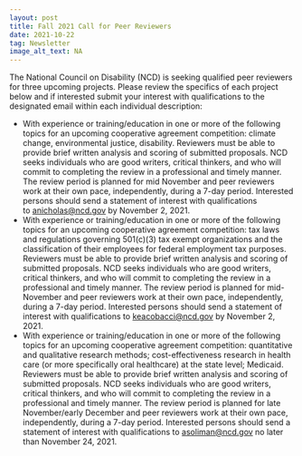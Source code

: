 ```yaml
---
layout: post
title: Fall 2021 Call for Peer Reviewers
date: 2021-10-22
tag: Newsletter
image_alt_text: NA
---
```

The National Council on Disability (NCD) is seeking qualified peer reviewers for three upcoming projects. Please review the specifics of each project below and if interested submit your interest with qualifications to the designated email within each individual description:

* With experience or training/education in one or more of the following topics for an upcoming cooperative agreement competition: climate change, environmental justice, disability. Reviewers must be able to provide brief written analysis and scoring of submitted proposals. NCD seeks individuals who are good writers, critical thinkers, and who will commit to completing the review in a professional and timely manner. The review period is planned for mid November and peer reviewers work at their own pace, independently, during a 7-day period. Interested persons should send a statement of interest with qualifications to [anicholas@ncd.gov](mailto:anicholas@ncd.gov) by November 2, 2021.
* With experience or training/education in one or more of the following topics for an upcoming cooperative agreement competition: tax laws and regulations governing 501(c)(3) tax exempt organizations and the classification of their employees for federal employment tax purposes. Reviewers must be able to provide brief written analysis and scoring of submitted proposals. NCD seeks individuals who are good writers, critical thinkers, and who will commit to completing the review in a professional and timely manner. The review period is planned for mid-November and peer reviewers work at their own pace, independently, during a 7-day period. Interested persons should send a statement of interest with qualifications to [keacobacci@ncd.gov](mailto:keacobacci@ncd.gov) by November 2, 2021.
* With experience or training/education in one or more of the following topics for an upcoming cooperative agreement competition: quantitative and qualitative research methods; cost-effectiveness research in health care (or more specifically oral healthcare) at the state level; Medicaid. Reviewers must be able to provide brief written analysis and scoring of submitted proposals. NCD seeks individuals who are good writers, critical thinkers, and who will commit to completing the review in a professional and timely manner. The review period is planned for late November/early December and peer reviewers work at their own pace, independently, during a 7-day period. Interested persons should send a statement of interest with qualifications to [asoliman@ncd.gov](mailto:asoliman@ncd.gov) no later than November 24, 2021.
